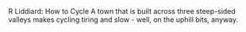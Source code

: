 R Liddiard: How to Cycle
A town that is built across three steep-sided valleys makes cycling tiring and slow - well, on the uphill bits, anyway.